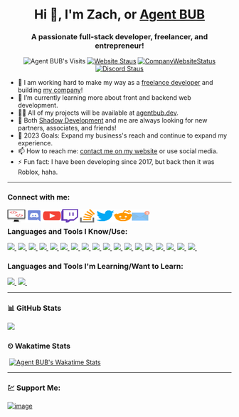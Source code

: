 <h1 align="center">Hi 👋, I'm Zach, or <a href="https://agentbub.dev">Agent BUB</a></h1>
<h3 align="center">A passionate full-stack developer, freelancer, and entrepreneur!</h3>

<p align="center">
<img src="https://komarev.com/ghpvc/?username=agentbub&label=Profile%20views&color=red&style=flat-square" alt="Agent BUB's Visits" />
<a href="https://agentbub.dev" target="_blank"><img src="https://img.shields.io/website?down_color=red&down_message=Offline&label=My%20Site&style=flat-square&up_color=brightgreen&up_message=Online&url=https%3A%2F%2Fagentbub.dev" alt="Website Staus" /></a>
<a href="https://shadowdevs.com" target="_blank"><img src="https://img.shields.io/website?down_color=red&down_message=Offline&label=Company%20Site&style=flat-square&up_color=brightgreen&up_message=Online&url=https%3A%2F%2Fshadowdevs.com" alt="CompanyWebsiteStatus" /></a>
<a href="https://shadowdevs.com/discord" target="_blank"><img src="https://img.shields.io/discord/352577622103949312?color=blue&label=Discord&style=flat-square" alt="Discord Staus" /></a>
</p>

- 🔭 I am working hard to make my way as a [freelance developer][website] and building [my company][sdpartner]!
- 🌱 I’m currently learning more about front and backend web development.
- 👨‍💻 All of my projects will be available at [agentbub.dev][website].
- 👯 Both [Shadow Development][sdpartner] and me are always looking for new partners, associates, and friends!
- 🥅 2023 Goals: Expand my business's reach and continue to expand my experience.
- 📫 How to reach me: [contact me on my website][website] or use social media.
- ⚡ Fun fact: I have been developing since 2017, but back then it was Roblox, haha.

---

### Connect with me:

[<img align="left" alt="agentbub.dev" height="30" width="40" src="https://raw.githubusercontent.com/AgentBUB/AgentBUB/main/src/images/website.svg" />][website]
[<img align="left" alt="Agent BUB | Discord" height="30" width="40" src="https://raw.githubusercontent.com/AgentBUB/AgentBUB/main/src/images/discord.svg" />][discord]
[<img align="left" alt="Agent BUB | YouTube" height="30" width="40" src="https://raw.githubusercontent.com/AgentBUB/AgentBUB/main/src/images/youtube.svg" />][youtube]
[<img align="left" alt="Agent BUB | Twitch" height="30" width="40" src="https://raw.githubusercontent.com/AgentBUB/AgentBUB/main/src/images/twitch.svg" />][twitch]
[<img align="left" alt="Agent BUB | Stackoverflow" height="30" width="40" src="https://raw.githubusercontent.com/AgentBUB/AgentBUB/main/src/images/stack-overflow.svg" />][stackoverflow]
[<img align="left" alt="Agent BUB | Twitter" height="30" width="40" src="https://raw.githubusercontent.com/AgentBUB/AgentBUB/main/src/images/twitter.svg" />][twitter]
[<img align="left" alt="Agent BUB | Reddit" height="30" width="40" src="https://raw.githubusercontent.com/AgentBUB/AgentBUB/main/src/images/reddit.svg" />][reddit]
[<img align="left" alt="Agent BUB | Email" height="30" width="40" src="https://raw.githubusercontent.com/AgentBUB/AgentBUB/main/src/images/email.svg" />][email]

<br />

### Languages and Tools I Know/Use:

[![](https://img.shields.io/badge/HTML-E34F26?style=for-the-badge&logo=html5&logoColor=white)&nbsp;][html]
[![](https://img.shields.io/badge/CSS-1572B6?style=for-the-badge&logo=css3&logoColor=white)&nbsp;][CSS]
[![](https://img.shields.io/badge/JavaScript-F7DF1E?style=for-the-badge&logo=javascript&logoColor=black)&nbsp;][JS]
[![](https://img.shields.io/badge/PHP-8B008B?style=for-the-badge&logo=PHP&logoColor=white)&nbsp;][PHP]
[![](https://img.shields.io/badge/DISCORDJS-7289DA?style=for-the-badge&logo=DISCORD&logoColor=white)&nbsp;][DISCORDJS]
[![](https://img.shields.io/badge/VSCODE-0D5CD0?style=for-the-badge&logo=visual-studio-code&logoColor=white)&nbsp;][VSCODE]
[![](https://img.shields.io/badge/git-F6A22A?style=for-the-badge&logo=git&logoColor=white)&nbsp;][GIT]
[![](https://img.shields.io/badge/GitHub-100000?style=for-the-badge&logo=github&logoColor=white)&nbsp;][GITHUB]
[![](https://img.shields.io/badge/photoshop-5BB8EF?style=for-the-badge&logo=photoshop&logoColor=white)&nbsp;][PHOTOSHOP]
[![](https://img.shields.io/badge/Windows-0078D6?style=for-the-badge&logo=windows&logoColor=white)&nbsp;][WINDOWS]
[![](https://img.shields.io/badge/Linux-d94100?style=for-the-badge&logo=linux&logoColor=white)&nbsp;][LINUX]
[![](https://img.shields.io/badge/NGINX-43853D?style=for-the-badge&logo=NGINX&logoColor=white)&nbsp;][NGINX]
[![](https://img.shields.io/badge/MySQL-00000F?style=for-the-badge&logo=mysql&logoColor=white)&nbsp;][MYSQL]
[![](https://img.shields.io/badge/Express-0EBC21?style=for-the-badge&logo=Express&logoColor=white)&nbsp;][ExpressJS]
[![](https://img.shields.io/badge/EmbededJS-0EBC21?style=for-the-badge&logo=EmbededJS&logoColor=white)&nbsp;][EJS]
[![](https://img.shields.io/badge/NODEJS-43853D?style=for-the-badge&logo=nodejs&logoColor=white)&nbsp;][NODEJS]
[![](https://img.shields.io/badge/Markdown-000000?style=for-the-badge&logo=markdown&logoColor=white)&nbsp;][MARKDOWN]
[![](https://img.shields.io/badge/DISCORD-7289DA?style=for-the-badge&logo=DISCORD&logoColor=white)&nbsp;][discord]

### Languages and Tools I'm Learning/Want to Learn:
[![](https://img.shields.io/badge/SVELTE-FF3E00?style=for-the-badge&logo=SVELTE&logoColor=white)&nbsp;][SVELTE]
[![](https://img.shields.io/badge/react-6FA9FE?style=for-the-badge&logo=react&logoColor=white)&nbsp;][REACT]

---

### 📊 GitHub Stats

<p align="left">
<a href="#">
  <img height="180em" src="https://github-readme-stats-eight-theta.vercel.app/api?username=AgentBUB&show_icons=true&theme=react&include_all_commits=true&count_private=true"/>
</a>
</p>

### ⏲ Wakatime Stats

<p>&nbsp;<a href="https://wakatime.com/@agentbub" target="_blank"><img align="center" src="https://github-readme-stats.vercel.app/api/wakatime?username=agentbub&layout=compact&theme=react" alt="Agent BUB's Wakatime Stats" /></a></p>

---

### 💹 Support Me:
[![image](https://user-images.githubusercontent.com/46576969/179379693-60756c50-68a1-41b4-89a7-bdf29a4b810f.png)][gitsponsor]

[website]: https://agentbub.dev
[sdwebsite]: https://shadowdevs.com
[discord]: https://agentbub.dev/discord
[sdpartner]: https://discord.shadowdevs.com
[gitsponsor]: https://github.com/sponsors/AgentBUB
[buymecoffee]: https://www.buymeacoffee.com/agentbub
[asppartner]: https://shadowdevs.com/partners
[twitter]: https://twitter.com/Agent_BUB
[youtube]: https://www.youtube.com/AgentBUB
[email]: mailto:me@agentbub.dev
[stackoverflow]: https://stackoverflow.com/users/16256504/agent-bub
[reddit]: https://www.reddit.com/user/Commando_BUB
[twitch]: https://www.twitch.tv/agents_bub
[HTML]: https://www.google.com/search?q=html
[CSS]: https://www.google.com/search?q=css
[JS]: https://www.javascript.com/
[VUE]: https://vuejs.org/
[REACT]: https://reactjs.org/
[PHP]: https://www.php.net/
[ExpressJS]: https://expressjs.com/
[EJS]: https://ejs.co/
[DISCORDJS]: https://discord.js.org/
[NODEJS]: https://nodejs.org/
[VSCODE]: https://code.visualstudio.com/
[MYSQL]: https://www.mysql.com/
[GIT]: https://git-scm.com/
[GITHUB]: https://github.com/
[TERMINAL]: https://www.microsoft.com/en-us/p/windows-terminal/9n0dx20hk701
[LINUX]: https://www.linux.org/
[NGINX]: https://www.nginx.com/
[PHOTOSHOP]: https://www.photoshop.com/en
[UNREAL]: https://unrealengine.com/
[WINDOWS]: https://www.microsoft.com/en-us/windows
[MARKDOWN]: https://www.markdownguide.org/
[SVELTE]: https://svelte.dev/
